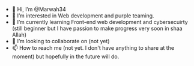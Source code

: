 - 👋 Hi, I’m @Marwah34
- 👀 I’m interested in Web development and purple teaming.
- 🌱 I’m currently learning Front-end web development and cybersecuirty (still beginner but I have passion to make progress very soon in shaa Allah)
- 💞️ I’m looking to collaborate on (not yet)
- 📫 How to reach me (not yet. I don't have anything to share at the moment) but hopefully in the future will do.

<!---
Marwah34/Marwah34 is a ✨ special ✨ repository because its `README.md` (this file) appears on your GitHub profile.
You can click the Preview link to take a look at your changes.
--->
